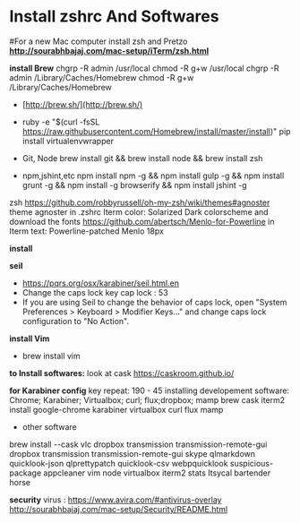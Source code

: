 # Install zshrc And Softwares

#For a new Mac computer install zsh and Pretzo
**http://sourabhbajaj.com/mac-setup/iTerm/zsh.html**

**install Brew**
chgrp -R admin /usr/local
chmod -R g+w /usr/local
chgrp -R admin /Library/Caches/Homebrew
chmod -R g+w /Library/Caches/Homebrew
- [http://brew.sh/](http://brew.sh/)
- ruby -e "$(curl -fsSL https://raw.githubusercontent.com/Homebrew/install/master/install)"
  pip install virtualenvwrapper

- Git, Node
    brew install git && brew install node && brew install zsh
- npm,jshint,etc 
    npm install npm -g && npm install gulp -g && npm install grunt -g && npm install -g browserify && npm install jshint -g

zsh
https://github.com/robbyrussell/oh-my-zsh/wiki/themes#agnoster
theme agnoster in .zshrc
Iterm color: Solarized Dark colorscheme and 
download the fonts
https://github.com/abertsch/Menlo-for-Powerline
in Iterm text: Powerline-patched Menlo 18px


**install**

**seil**
- https://pqrs.org/osx/karabiner/seil.html.en
- Change the caps lock key cap lock : 53
- If you are using Seil to change the behavior of caps lock, open "System Preferences > Keyboard > Modifier Keys..." and change caps lock configuration to "No Action".

**install Vim**
- brew install vim 



**to Install softwares:**
look at cask https://caskroom.github.io/

**for Karabiner config**
key repeat: 190 - 45
installing developement software: Chrome; Karabiner; Virtualbox; curl; flux;dropbox; mamp
brew cask iterm2 install google-chrome karabiner virtualbox curl flux mamp
- other software

brew install --cask vlc dropbox transmission transmission-remote-gui dropbox transmission transmission-remote-gui skype qlmarkdown quicklook-json qlprettypatch quicklook-csv webpquicklook suspicious-package appcleaner vim node virtualbox iterm2 stats Itsycal bartender horse

**security** 
virus : https://www.avira.com/#antivirus-overlay
http://sourabhbajaj.com/mac-setup/Security/README.html
 
 
 
